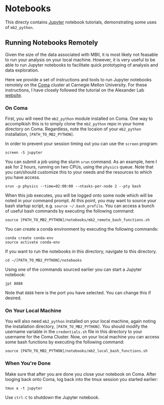# Notebooks

This directy contains [Jupyter](https://jupyter.org) notebook tutorials, demonstrating some uses of `mb2_python`.  


## Running Notebooks Remotely

Given the size of the data associated with MBII, it is most likely not feasable to run your analysis on your local machine.  However, it is very useful to be able to run Jupyter notebooks to facilitate quick prototyping of analysis and data exploration.  

Here we provide a set of instructions and tools to run Jupyter notebooks remotely on the [Coma](http://coma.pbworks.com) cluster at Carnegie Mellon University.  For these instructions, I have closely followed the tutorial on the Alexander Lab [website](https://alexanderlabwhoi.github.io/post/2019-03-08_jpn-slurm/).


### On Coma

First, you will need the `mb2_python` module installed on Coma.  One way to accomplkish this is to simply clone the `mb2_python` repo in your home directory on Coma.  Regardless, note the locaion of your `mb2_python` installation, `[PATH_TO_MB2_PYTHON]`.

In order to prevent your session timing out you can use the `screen` program:

```
screen -S jupyter
```

You can submit a job using the slurm `srun` command.  As an example, here I ask for 2 hours, running on two CPUs, using the `physics` queue.  Note that you can/should customize this to your needs and the resources to which you have access.  

```
srun -p physics --time=02:00:00 --ntasks-per-node 2 --pty bash
```

When this job executes, you will be logged onto some node which will be noted in your command prompt.  At this point, you may want to source your bash startup script, e.g. `source ~/.bash_profile`.  You can access a bunch of useful bash commands by executing the following command: 

```
source [PATH_TO_MB2_PYTHON]/notebooks/mb2_remote_bash_functions.sh
```
 
You can create a conda environment by executing the following commands:

```
conda create conda-env
source activate conda-env
```

If you want to run the notebooks in this directory, navigate to this directory.

```
cd ~/[PATH_TO_MB2_PYTHON]/notebooks
```

Using one of the commands sourced earlier you can start a Jupyter notebook:

```
jpt 8888
```

Note that `8888` here is the port you have selected.  You can change this if desired.


### On Your Local Machine

You will also need `mb2_python` installed on your local machine, again noting the installation directory, `[PATH_TO_MB2_PYTHON]`.  You should modify the username variable in the `credentials.sh` file in this directory to your username for the Coma Cluster.  Now, on your local machine you can access some bash functions by executing the following command: 

```
source [PATH_TO_MB2_PYTHON]/notebooks/mb2_local_bash_functions.sh
```


### When You're Done

Make sure that after you are done you close your notebook on Coma.  After looging back onto Coma, log back into the tmux session you started earlier:

```
tmux a -t jupyter
``` 

Use `ctrl-C` to shutdown the Jupyter notebook.

	